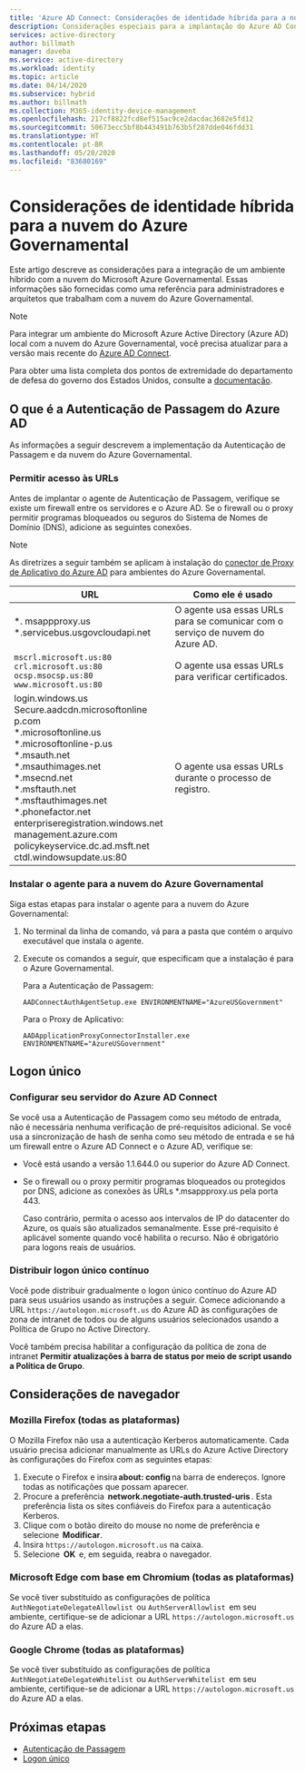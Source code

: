 ```yaml
---
title: 'Azure AD Connect: Considerações de identidade híbrida para a nuvem do Azure Governamental'
description: Considerações especiais para a implantação do Azure AD Connect com a nuvem do Azure Governamental.
services: active-directory
author: billmath
manager: daveba
ms.service: active-directory
ms.workload: identity
ms.topic: article
ms.date: 04/14/2020
ms.subservice: hybrid
ms.author: billmath
ms.collection: M365-identity-device-management
ms.openlocfilehash: 217cf8822fcd8ef515ac9ce2dacdac3682e5fd12
ms.sourcegitcommit: 50673ecc5bf8b443491b763b5f287dde046fdd31
ms.translationtype: HT
ms.contentlocale: pt-BR
ms.lasthandoff: 05/20/2020
ms.locfileid: "83680169"
---
```

# <a name="hybrid-identity-considerations-for-the-azure-government-cloud"></a>Considerações de identidade híbrida para a nuvem do Azure Governamental

Este artigo descreve as considerações para a integração de um ambiente híbrido com a nuvem do Microsoft Azure Governamental. Essas informações são fornecidas como uma referência para administradores e arquitetos que trabalham com a nuvem do Azure Governamental.

> [!NOTE]
> Para integrar um ambiente do Microsoft Azure Active Directory (Azure AD) local com a nuvem do Azure Governamental, você precisa atualizar para a versão mais recente do [Azure AD Connect](https://www.microsoft.com/download/details.aspx?id=47594).

Para obter uma lista completa dos pontos de extremidade do departamento de defesa do governo dos Estados Unidos, consulte a [documentação](https://docs.microsoft.com/office365/enterprise/office-365-u-s-government-dod-endpoints).

## <a name="azure-ad-pass-through-authentication"></a>O que é a Autenticação de Passagem do Azure AD

As informações a seguir descrevem a implementação da Autenticação de Passagem e da nuvem do Azure Governamental.

### <a name="allow-access-to-urls"></a>Permitir acesso às URLs

Antes de implantar o agente de Autenticação de Passagem, verifique se existe um firewall entre os servidores e o Azure AD. Se o firewall ou o proxy permitir programas bloqueados ou seguros do Sistema de Nomes de Domínio (DNS), adicione as seguintes conexões.

> [!NOTE]
> As diretrizes a seguir também se aplicam à instalação do [conector de Proxy de Aplicativo do Azure AD](https://aka.ms/whyappproxy) para ambientes do Azure Governamental.

|URL |Como ele é usado|
|-----|-----|
|&#42;. msappproxy.us</br>&#42;.servicebus.usgovcloudapi.net|O agente usa essas URLs para se comunicar com o serviço de nuvem do Azure AD. |
|`mscrl.microsoft.us:80` </br>`crl.microsoft.us:80` </br>`ocsp.msocsp.us:80` </br>`www.microsoft.us:80`| O agente usa essas URLs para verificar certificados.|
|login.windows.us </br>Secure.aadcdn.microsoftonline p.com </br>&#42;.microsoftonline.us </br>&#42;.microsoftonline-p.us </br>&#42;.msauth.net </br>&#42;.msauthimages.net </br>&#42;.msecnd.net</br>&#42;.msftauth.net </br>&#42;.msftauthimages.net</br>&#42;.phonefactor.net </br>enterpriseregistration.windows.net</br>management.azure.com </br>policykeyservice.dc.ad.msft.net</br>ctdl.windowsupdate.us:80| O agente usa essas URLs durante o processo de registro.

### <a name="install-the-agent-for-the-azure-government-cloud"></a>Instalar o agente para a nuvem do Azure Governamental

Siga estas etapas para instalar o agente para a nuvem do Azure Governamental:

1. No terminal da linha de comando, vá para a pasta que contém o arquivo executável que instala o agente.
1. Execute os comandos a seguir, que especificam que a instalação é para o Azure Governamental.

   Para a Autenticação de Passagem:

   ```
   AADConnectAuthAgentSetup.exe ENVIRONMENTNAME="AzureUSGovernment"
   ```

   Para o Proxy de Aplicativo:

   ```
   AADApplicationProxyConnectorInstaller.exe ENVIRONMENTNAME="AzureUSGovernment" 
   ```

## <a name="single-sign-on"></a>Logon único

### <a name="set-up-your-azure-ad-connect-server"></a>Configurar seu servidor do Azure AD Connect

Se você usa a Autenticação de Passagem como seu método de entrada, não é necessária nenhuma verificação de pré-requisitos adicional. Se você usa a sincronização de hash de senha como seu método de entrada e se há um firewall entre o Azure AD Connect e o Azure AD, verifique se:

- Você está usando a versão 1.1.644.0 ou superior do Azure AD Connect.
- Se o firewall ou o proxy permitir programas bloqueados ou protegidos por DNS, adicione as conexões às URLs &#42;.msappproxy.us pela porta 443.

  Caso contrário, permita o acesso aos intervalos de IP do datacenter do Azure, os quais são atualizados semanalmente. Esse pré-requisito é aplicável somente quando você habilita o recurso. Não é obrigatório para logons reais de usuários.

### <a name="roll-out-seamless-single-sign-on"></a>Distribuir logon único contínuo

Você pode distribuir gradualmente o logon único contínuo do Azure AD para seus usuários usando as instruções a seguir. Comece adicionando a URL `https://autologon.microsoft.us` do Azure AD às configurações de zona de intranet de todos ou de alguns usuários selecionados usando a Política de Grupo no Active Directory.

Você também precisa habilitar a configuração da política de zona de intranet **Permitir atualizações à barra de status por meio de script usando a Política de Grupo**.

## <a name="browser-considerations"></a>Considerações de navegador

### <a name="mozilla-firefox-all-platforms"></a>Mozilla Firefox (todas as plataformas)

O Mozilla Firefox não usa a autenticação Kerberos automaticamente. Cada usuário precisa adicionar manualmente as URLs do Azure Active Directory às configurações do Firefox com as seguintes etapas:

1. Execute o Firefox e insira **about: config** na barra de endereços. Ignore todas as notificações que possam aparecer.
1. Procure a preferência  **network.negotiate-auth.trusted-uris** . Esta preferência lista os sites confiáveis do Firefox para a autenticação Kerberos.
1. Clique com o botão direito do mouse no nome de preferência e selecione  **Modificar**.
1. Insira `https://autologon.microsoft.us` na caixa.
1. Selecione  **OK**  e, em seguida, reabra o navegador.

### <a name="microsoft-edge-based-on-chromium-all-platforms"></a>Microsoft Edge com base em Chromium (todas as plataformas)

Se você tiver substituído as configurações de política  `AuthNegotiateDelegateAllowlist`  ou `AuthServerAllowlist`  em seu ambiente, certifique-se de adicionar a URL `https://autologon.microsoft.us` do Azure AD a elas.

### <a name="google-chrome-all-platforms"></a>Google Chrome (todas as plataformas)

Se você tiver substituído as configurações de política  `AuthNegotiateDelegateWhitelist`  ou `AuthServerWhitelist`  em seu ambiente, certifique-se de adicionar a URL `https://autologon.microsoft.us` do Azure AD a elas.

## <a name="next-steps"></a>Próximas etapas

- [Autenticação de Passagem](how-to-connect-pta-quick-start.md#step-1-check-the-prerequisites)
- [Logon único](how-to-connect-sso-quick-start.md#step-1-check-the-prerequisites)

